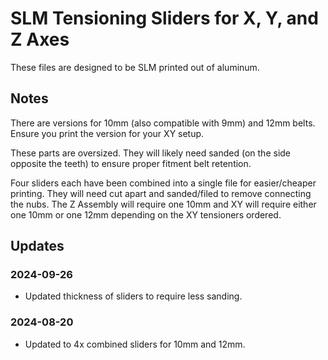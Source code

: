 # SLM Tensioning Sliders for X, Y, and Z Axes
These files are designed to be SLM printed out of aluminum.

## Notes
There are versions for 10mm (also compatible with 9mm) and 12mm belts.  Ensure you print the version for your XY setup.

These parts are oversized.  They will likely need sanded (on the side opposite the teeth) to ensure proper fitment belt retention.

Four sliders each have been combined into a single file for easier/cheaper printing.  They will need cut apart and sanded/filed to remove connecting the nubs. The Z Assembly will require one 10mm and XY will require either one 10mm or one 12mm depending on the XY tensioners ordered.

## Updates
### 2024-09-26
- Updated thickness of sliders to require less sanding.

### 2024-08-20
- Updated to 4x combined sliders for 10mm and 12mm.
